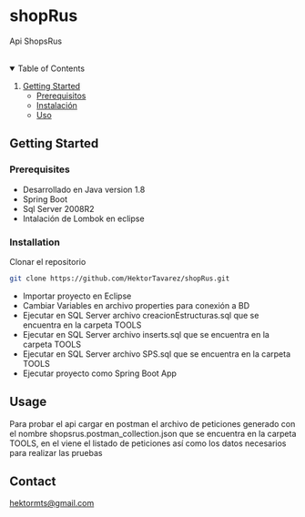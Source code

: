 # shopRus
Api ShopsRus


<br />

<!-- TABLE OF CONTENTS -->
<details open="open">
  <summary>Table of Contents</summary>
  <ol>
    <li>
      <a href="#getting-started">Getting Started</a>
      <ul>
        <li><a href="#prerequisites">Prerequisitos</a></li>
        <li><a href="#installation">Instalación</a></li>
        <li><a href="#usage">Uso</a></li>
      </ul>
    </li>   
  </ol>
</details>

<!-- GETTING STARTED -->
## Getting Started
### Prerequisites


 <ul>
    <li>Desarrollado en Java version 1.8</li>
    <li>Spring Boot</li>
    <li>Sql Server 2008R2</li>
    <li>Intalación de Lombok en eclipse</li>
  </ul>

### Installation

Clonar el repositorio
   ```sh
   git clone https://github.com/HektorTavarez/shopRus.git
   ```

 <ul>
    <li>Importar proyecto en Eclipse</li>
    <li>Cambiar Variables en archivo properties para conexión a BD </li>
    <li>Ejecutar en SQL Server  archivo creacionEstructuras.sql que se encuentra en la carpeta TOOLS</li>
    <li>Ejecutar en SQL Server archivo inserts.sql que se encuentra en la carpeta TOOLS</li>
    <li>Ejecutar en SQL Server archivo SPS.sql que se encuentra en la carpeta TOOLS</li>
    <li>Ejecutar proyecto como Spring Boot App</li>
  </ul>

## Usage

Para probar el api cargar en postman el archivo de peticiones generado con el nombre shopsrus.postman_collection.json que se encuentra en la carpeta TOOLS, 
en el viene el listado de peticiones así como los datos necesarios para realizar las pruebas 


<!-- CONTACT -->
## Contact
hektormts@gmail.com



